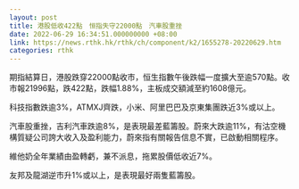 ```yaml
---
layout: post
title: 港股低收422點　恒指失守22000點　汽車股重挫
date: 2022-06-29 16:34:51.000000000 +08:00
link: https://news.rthk.hk/rthk/ch/component/k2/1655278-20220629.htm
categories: rthk
---
```


期指結算日，港股跌穿22000點收市，恒生指數午後跌幅一度擴大至逾570點。收市報21996點，跌422點，跌幅1.88%，主板成交額減至約1608億元。

科技指數跌逾3%，ATMXJ齊跌，小米、阿里巴巴及京東集團跌近3%或以上。

汽車股重挫，吉利汽車跌逾8%，是表現最差藍籌股。蔚來大跌逾11%，有沽空機構質疑公司誇大收入及盈利能力，蔚來指有關報告信息不實，已啟動相關程序。

維他奶全年業績由盈轉虧，兼不派息，拖累股價低收近7%。

友邦及龍湖逆市升1%或以上，是表現最好兩隻藍籌股。
